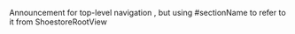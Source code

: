Announcement for top-level navigation , but using #sectionName to refer to it from ShoestoreRootView